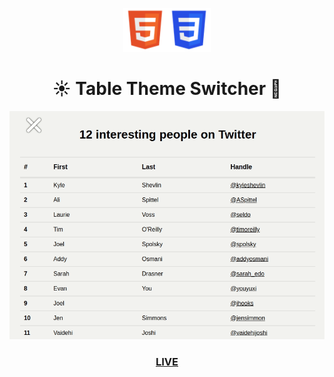 <p align="center">
  <img src="./assets/logo-tpl-html.png" height="70px" width="70px"><img src="./assets/logo-tpl-css.png" height="70px" width="70px">
</p>
<h1 align="center">☀️ Table Theme Switcher 🌙</h1>

<p align="center">
  <img src="./assets/20200621-table-switcher.gif" width="600px">
</p>

<a href="https://motokikasai.github.io/table-switcher/" target="_blank"><h3 align="center">LIVE</h3></a>

